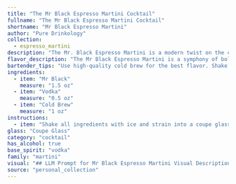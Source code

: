 ```yaml
---
title: "The Mr Black Espresso Martini Cocktail"
fullname: "The Mr Black Espresso Martini Cocktail"
shortname: "Mr Black Espresso Martini"
author: "Pure Drinkology"
collection:
  - espresso_martini
description: "The Mr. Black Espresso Martini is a modern twist on the classic Espresso Martini.  Born from the coffee-cocktail craze, it blends the boldness of cold brew with the smooth elegance of vodka, a nod to the original's creamy coffee-liqueur base. "
flavor_description: "The Mr Black Espresso Martini is a symphony of bold flavors. The Mr Black coffee liqueur brings a rich, roasted coffee taste with hints of chocolate and vanilla.  The vodka adds a smooth, clean alcohol base, while the cold brew coffee contributes a robust, slightly bitter edge.  This cocktail is a perfect blend of sweet, bitter, and boozy, leaving a long, lingering coffee finish. "
bartender_tips: "Use high-quality cold brew for the best flavor. Shake vigorously with ice to chill and emulsify the cocktail.  Don't over-shake, as it can dilute the coffee.  Strain into a chilled martini glass for a perfect presentation.  A sprinkle of coffee beans or a thin slice of orange peel adds a touch of elegance. "
ingredients:
  - item: "Mr Black"
    measure: "1.5 oz"
  - item: "Vodka"
    measure: "0.5 oz"
  - item: "Cold Brew"
    measure: "1 oz"
instructions:
  - item: "Shake all ingredients with ice and strain into a coupe glass."
glass: "Coupe Glass"
category: "cocktail"
has_alcohol: true
base_spirit: "vodka"
family: "martini"
visual: "## LLM Prompt for Mr Black Espresso Martini Visual Description:**Prompt:**Imagine a sleek, black cocktail glass, chilled to perfection. Inside, the drink swirls with a captivating gradient of deep, rich black at the bottom, slowly transitioning to a creamy, coffee-colored layer on top. Tiny bubbles, like whispers of espresso, dance on the surface, reflecting the warm, amber glow of the bar lights. The aroma, a seductive blend of dark chocolate and roasted coffee beans, lingers in the air, promising a bold and complex taste experience. "
source: "personal_collection"
---
```


